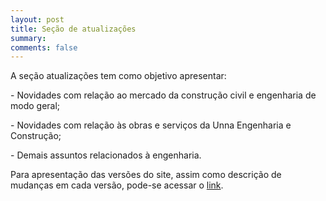 ```yaml
---
layout: post
title: Seção de atualizações
summary: 
comments: false
---
```


A seção atualizações tem como objetivo apresentar:

<p class="service-description">- Novidades com relação ao mercado da construção civil e engenharia de modo geral;</p>
<p class="service-description">- Novidades com relação às obras e serviços da Unna Engenharia e Construção;</p>
<p class="service-description">- Demais assuntos relacionados à engenharia.</p>

Para apresentação das versões do site, assim como descrição de mudanças em cada versão, pode-se acessar o [link](version_.html).
